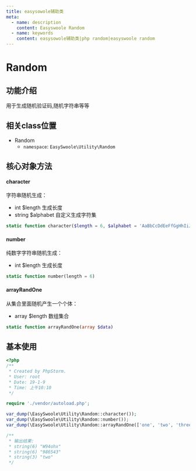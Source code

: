 ```yaml
---
title: easysowole辅助类
meta:
  - name: description
    content: Easyswoole Random
  - name: keywords
    content: easysowole辅助类|php random|easyswoole random
---
```

# Random



## 功能介绍

用于生成随机验证码,随机字符串等等



## 相关class位置


- Random
    - `namespace`: `EasySwoole\Utility\Random`




## 核心对象方法



#### character

字符串随机生成：

- int $length 生成长度
- string $alphabet 自定义生成字符集

```php
static function character($length = 6, $alphabet = 'AaBbCcDdEeFfGgHhIiJjKkLlMmNnOoPpQqRrSsTtUuVvWwXxYyZz0123456789')
```



#### number

纯数字字符串随机生成：

- int $length 生成长度

```php
static function number(length = 6)
```



#### arrayRandOne

从集合里面随机产生一个个体：

- array $length 数组集合

```php
static function arrayRandOne(array $data)
```



## 基本使用

```php
<?php
/**
 * Created by PhpStorm.
 * User: root
 * Date: 19-1-9
 * Time: 上午10:10
 */

require './vendor/autoload.php';

var_dump(\EasySwoole\Utility\Random::character());
var_dump(\EasySwoole\Utility\Random::number());
var_dump(\EasySwoole\Utility\Random::arrayRandOne(['one', 'two', 'three']));

/**
 * 输出结果:
 * string(6) "W94ohx"
 * string(6) "986543"
 * string(3) "two"
 */
```

